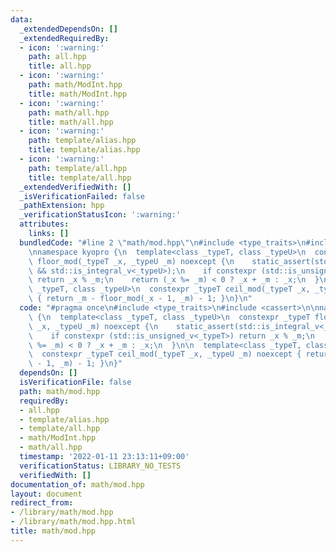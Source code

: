 ```yaml
---
data:
  _extendedDependsOn: []
  _extendedRequiredBy:
  - icon: ':warning:'
    path: all.hpp
    title: all.hpp
  - icon: ':warning:'
    path: math/ModInt.hpp
    title: math/ModInt.hpp
  - icon: ':warning:'
    path: math/all.hpp
    title: math/all.hpp
  - icon: ':warning:'
    path: template/alias.hpp
    title: template/alias.hpp
  - icon: ':warning:'
    path: template/all.hpp
    title: template/all.hpp
  _extendedVerifiedWith: []
  _isVerificationFailed: false
  _pathExtension: hpp
  _verificationStatusIcon: ':warning:'
  attributes:
    links: []
  bundledCode: "#line 2 \"math/mod.hpp\"\n#include <type_traits>\n#include <cassert>\n\
    \nnamespace kyopro {\n  template<class _typeT, class _typeU>\n  constexpr _typeT\
    \ floor_mod(_typeT _x, _typeU _m) noexcept {\n    static_assert(std::is_integral_v<_typeT>\
    \ && std::is_integral_v<_typeU>);\n    if constexpr (std::is_unsigned_v<_typeT>)\
    \ return _x % _m;\n    return (_x %= _m) < 0 ? _x + _m : _x;\n  }\n\n  template<class\
    \ _typeT, class _typeU>\n  constexpr _typeT ceil_mod(_typeT _x, _typeU _m) noexcept\
    \ { return _m - floor_mod(_x - 1, _m) - 1; }\n}\n"
  code: "#pragma once\n#include <type_traits>\n#include <cassert>\n\nnamespace kyopro\
    \ {\n  template<class _typeT, class _typeU>\n  constexpr _typeT floor_mod(_typeT\
    \ _x, _typeU _m) noexcept {\n    static_assert(std::is_integral_v<_typeT> && std::is_integral_v<_typeU>);\n\
    \    if constexpr (std::is_unsigned_v<_typeT>) return _x % _m;\n    return (_x\
    \ %= _m) < 0 ? _x + _m : _x;\n  }\n\n  template<class _typeT, class _typeU>\n\
    \  constexpr _typeT ceil_mod(_typeT _x, _typeU _m) noexcept { return _m - floor_mod(_x\
    \ - 1, _m) - 1; }\n}"
  dependsOn: []
  isVerificationFile: false
  path: math/mod.hpp
  requiredBy:
  - all.hpp
  - template/alias.hpp
  - template/all.hpp
  - math/ModInt.hpp
  - math/all.hpp
  timestamp: '2022-01-11 23:13:11+09:00'
  verificationStatus: LIBRARY_NO_TESTS
  verifiedWith: []
documentation_of: math/mod.hpp
layout: document
redirect_from:
- /library/math/mod.hpp
- /library/math/mod.hpp.html
title: math/mod.hpp
---
```

